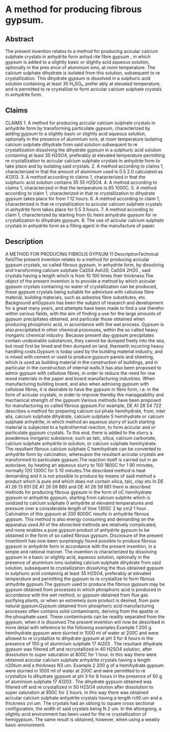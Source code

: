 # A method for producing fibrous gypsum.

## Abstract
The present invention relates to a method for producing acicular calcium sulphate crystals in anhydrite form anhyd rite fibre gypsum , in which gypsum is added to a slightly basic or slightly acid aqueous solution, optionally in the pres ence of aluminium ions, at room temperature. The calcium sulphate dihydrate is isolated from this solution, subsequent to re crystallization. This dihydrate gypsum is dissolved in a sulphuric acid solution containing at least 35 H₂SO₄, prefer ably at elevated temperature, and is permitted to re crystallize to form acicular calcium sulphate crystals in anhydrite form.

## Claims
CLAIMS 1. A method for producing acicular calcium sulphate crystals in anhydrite form by transforming particulate gypsum, characterized by adding gypsum to a slightly basic or slightly acid aqueous solution, optionally in the presence of aluminium ions, at room temperature isolating calcium sulphate dihydrate from said solution subsequent to re crystallization dissolving the dihydrate gypsum in a sulphuric acid solution containing at least 35 H2SO4, preferably at elevated temperature permitting re crystallization to acicular calcium sulphate crystals in anhydrite form to take place and by isolating said crystals. 2. A method according to claims 1, characterized in that the amount of aluminium used is 0.5 2.0 calculated as A1203. 3. A method according to claims 1, characterized in that the sulphuric acid solution contains 35 55 H2SO4. 4. A method according to claims 1, characterized in that the temperature is 65 1000C. 5. A method according to claim 1, characterized in that re crystallization to dihydrate gypsum takes place for from 1 12 hours. 6. A method according to claim 1, characterized in that re crystallization to acicular calcium sulphate crystals in anhydrite form takes place for 0.5 3 hours. 7. A method according to claim 1, characterized by starting from 0c hemi anhydrate gypsum for re crystallization to dihydrate gypsum. 8. The use of acicular calcium sulphate crystals in anhydrite form as a filling agent in the manufacture of paper.

## Description
A METHOD FOR PRODUCING FIBROUS GYPSUM 11 DescriptionTechnical fieldThe present invention relates to a method for producing acicular gypsum crystals, so called fibrous gypsum, in anhydrite form, by dissolving and transforming calcium sulphate CaS04 Ash20, CaS04 2H20 , said crystals having a length which is from 10 100 times their thickness.The object of the present invention is to provide a method by which acicular gypsum crystals containing no water of crystallization can be produced, these gypsum crystals being suitable for admixture with cellulose fibre material, building materials, such as asbestos fibre substitutes, etc. Background artGypsum has been the subject of research and development for a great many years, and attempts have been made to find a use therefor within various fields, with the aim of finding a use for the large amounts of gypsum precipitates obtained, and particular those obtained when producing phosphoric acid, in accordance with the wet process. Gypsum is also precipitated in other chemical processes, within the so called heavy inorganic chemical industry. Because present day gypsum precipitates contain undesirable substances, they cannot be dumped freely into the sea, but must first be limed and then dumped on land, therewith incurring heavy handling costs.Gypsum is today used by the building material industry, and is mixed with cement or used to produce gypsum panels and sheeting, which is used as building material in the construction of buildings, and in particular in the construction of internal walls.It has also been proposed to admix gypsum with cellulose fibres, in order to reduce the need for raw wood materials in the paper and board manufacturing industries. When manufacturing building board, and also when admixing gypsum with cellulose fibres, it is desirable to have the gypsum in fibre form, i.e. in the form of acicular crystals, in order to improve thereby the manageability and mechanical strength of the gypsum.Various methods have been proposed for manufacturing so called fibrous gypsum.For example, DE A1 28 54 722 describes a method for preparing calcium sul phate hemihydrate, from, inter alia, calcium sulphate dihydrate, calcium sulphate 5 hemihydrate or calcium sulphate anhydrite, in which method an aqueous slurry of such starting material is subjected to a hydrothermal reaction, to form acicular and or particulate gypsum crystals. To this end, there is added to the slurry a powderous inorganic substance, such as talc, silica, calcium carbonate, calcium sulphate anhydrite in solution, or calcium sulphate hemihydrate. The resultant fibrous calcium sulphate C hemihydrate can be converted to anhydrite form by calcination, whereupon the resultant acicular crystals are transformed to particulate gypsum.The reaction itself is carried out in an autoclave, by heating an aqueous slurry to 100 1800C for 1 90 minutes, normally 120 1300C for 5 10 minutes.The described method is heat demanding and it is not possible to produce by means of said method a product which is pure and which does not contain silica, talc, clay etc.In DE A1 26 13 651 DE A1 26 59 860 and DE A1 26 59 861 there is described methods for producing fibrous gypsum in the form of oC hemihydrate gypsum or anhydrite gypsum, starting from calcium sulphite which is oxidized to calcium sulphate 0 anhydrite at elevated temperatures and pressure over a considerable length of time 1300C 2 kp cm2 1 hour . Calcination of this gypsum at 200 8000C results in anhydrite fibrous gypsum. This method is also energy consuming and demanding on the apparatus used.All of the aforecited methods are relatively complicated, and none enables a pure gypsum product of anhydrite gypsum to be obtained in the form of so called fibrous gypsum. Disclosure of the present inventionIt has now been surprisingly found possible to produce fibrous gypsum in anhydrite form in accordance with the present invention, in a simple and rational manner. The invention is characterized by dissolving gypsum in a basic or slightly acid, aqueous solution, optionally in the presence of aluminium ions isolating calcium sulphate dihydrate from said solution, subsequent to crystallization dissolving the thus obtained gypsum in sulphuric acid containing at least 35 H2SO4, preferably at elevated temperature and permitting the gypsum to re crystallize to form fibrous anhydrite gypsum.The gypsum used to produce the fibrous gypsum may be gypsum obtained from processes in which phosphoric acid is produced in accordance with the wet method, or gypsum obtained from flue gas purifying plants, or when an extremely pure product is desired, from pure natural gypsum.Gypsum obtained from phosphoric acid manufacturing processes often contains solid contaminants, deriving from the apatite or the phosphate used. These contaminants can be readily separated from the gypsum, when it is dissolved.The present invention will now be described in more detail with reference to the following examples.Example 1 200 g hemihydrate gypsum were slurried in 1000 ml of water at 200C and were allowed to re crystallize to dihydrate gypsum at pH 3 for 4 hours in the presence of 100 g of aluminium sulphate 17 Al203 . The resultant dihydrate gypsum was filtered off and recrystallized in 40 H2SO4 solution, after dissolution to super saturation at 800C for 1 hour. In this way there were obtained acicular calcium sulphate anhydrite crystals having a length n20tum and a thickness N3 um. Example 2 200 g of a hemihydrate gypsum were slurried in 1000 ml of water at 200C and were permitted to re crystallize to dihydrate gypsum at pH 3 for 8 hours in the presence of 50 g of aluminium sulphate 17 A1203 . The dihydrate gypsum obtained was filtered off and re crystallized in 50 H2SO4 solution after dissolution to super saturation at 850C for 2 hours. In this way there was obtained acicular calcium sulphate anhydrite crystals having a length rcll0 um and a thickness zvl um. The crystals had an oblong to square cross sectional configuration, the width of said crystals being N 2 um. In the aforegoing, a slightly acid environment has been used for the re crystallization of hemigypsum. The same result is obtained, however, when using a weakly basic environment.